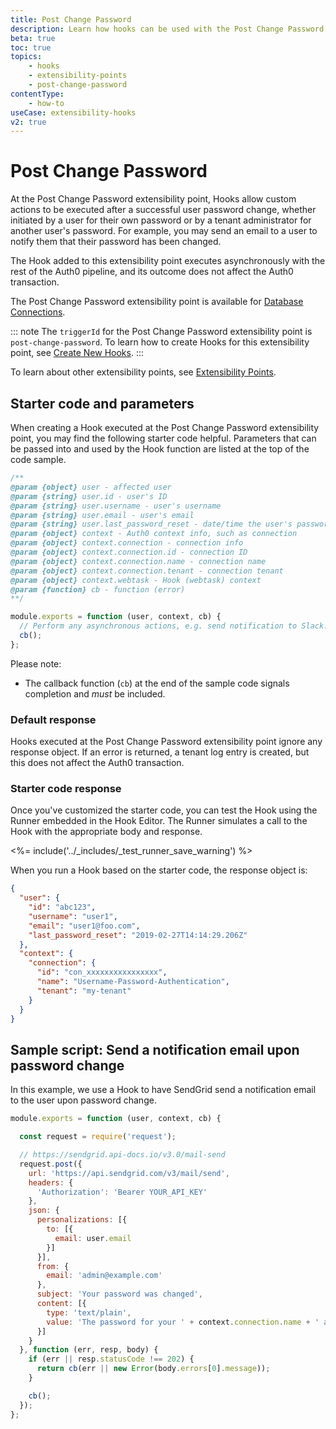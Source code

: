 ```yaml
---
title: Post Change Password
description: Learn how hooks can be used with the Post Change Password extensibility point, which is available for database connections.
beta: true
toc: true
topics:
    - hooks
    - extensibility-points
    - post-change-password
contentType:
    - how-to
useCase: extensibility-hooks
v2: true
---
```


# Post Change Password

At the Post Change Password extensibility point, Hooks allow custom actions to be executed after a successful user password change, whether initiated by a user for their own password or by a tenant administrator for another user's password. For example, you may send an email to a user to notify them that their password has been changed.

The Hook added to this extensibility point executes asynchronously with the rest of the Auth0 pipeline, and its outcome does not affect the Auth0 transaction.

The Post Change Password extensibility point is available for [Database Connections](/connections/database).

::: note
The `triggerId` for the Post Change Password extensibility point is `post-change-password`. To learn how to create Hooks for this extensibility point, see [Create New Hooks](/hooks/create).
:::

To learn about other extensibility points, see [Extensibility Points](/hooks/extensibility-points).

## Starter code and parameters

When creating a Hook executed at the Post Change Password extensibility point, you may find the following starter code helpful. Parameters that can be passed into and used by the Hook function are listed at the top of the code sample.

```js
/**
@param {object} user - affected user
@param {string} user.id - user's ID
@param {string} user.username - user's username
@param {string} user.email - user's email
@param {string} user.last_password_reset - date/time the user's password was last changed
@param {object} context - Auth0 context info, such as connection
@param {object} context.connection - connection info
@param {object} context.connection.id - connection ID
@param {object} context.connection.name - connection name
@param {object} context.connection.tenant - connection tenant
@param {object} context.webtask - Hook (webtask) context
@param {function} cb - function (error)
**/

module.exports = function (user, context, cb) {
  // Perform any asynchronous actions, e.g. send notification to Slack.
  cb();
};
```

Please note: 

* The callback function (`cb`) at the end of the sample code signals completion and *must* be included.

### Default response

Hooks executed at the Post Change Password extensibility point ignore any response object. If an error is returned, a tenant log entry is created, but this does not affect the Auth0 transaction.

### Starter code response

Once you've customized the starter code, you can test the Hook using the Runner embedded in the Hook Editor. The Runner simulates a call to the Hook with the appropriate body and response. 

<%= include('../_includes/_test_runner_save_warning') %>

When you run a Hook based on the starter code, the response object is:

```json
{
  "user": {
    "id": "abc123",
    "username": "user1",
    "email": "user1@foo.com",
    "last_password_reset": "2019-02-27T14:14:29.206Z"
  },
  "context": {
    "connection": {
      "id": "con_xxxxxxxxxxxxxxxx",
      "name": "Username-Password-Authentication",
      "tenant": "my-tenant"
    }
  }
}
```

## Sample script: Send a notification email upon password change

In this example, we use a Hook to have SendGrid send a notification email to the user upon password change.

```js
module.exports = function (user, context, cb) {

  const request = require('request');

  // https://sendgrid.api-docs.io/v3.0/mail-send
  request.post({
    url: 'https://api.sendgrid.com/v3/mail/send',
    headers: {
      'Authorization': 'Bearer YOUR_API_KEY'
    },
    json: {
      personalizations: [{
        to: [{
          email: user.email
        }]
      }],
      from: {
        email: 'admin@example.com'
      },
      subject: 'Your password was changed',
      content: [{
        type: 'text/plain',
        value: 'The password for your ' + context.connection.name + ' account ' + user.email + ' was recently changed.'
      }]
    }
  }, function (err, resp, body) {
    if (err || resp.statusCode !== 202) {
      return cb(err || new Error(body.errors[0].message));
    }

    cb();
  });
};
```
